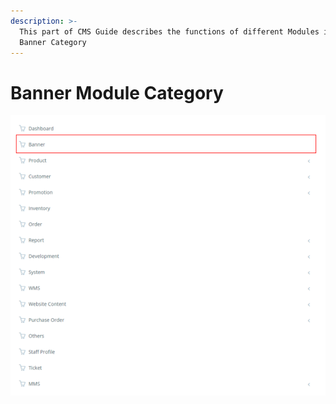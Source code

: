 ```yaml
---
description: >-
  This part of CMS Guide describes the functions of different Modules in the
  Banner Category
---
```


# Banner Module Category

![](../.gitbook/assets/banner-image-9.PNG)




